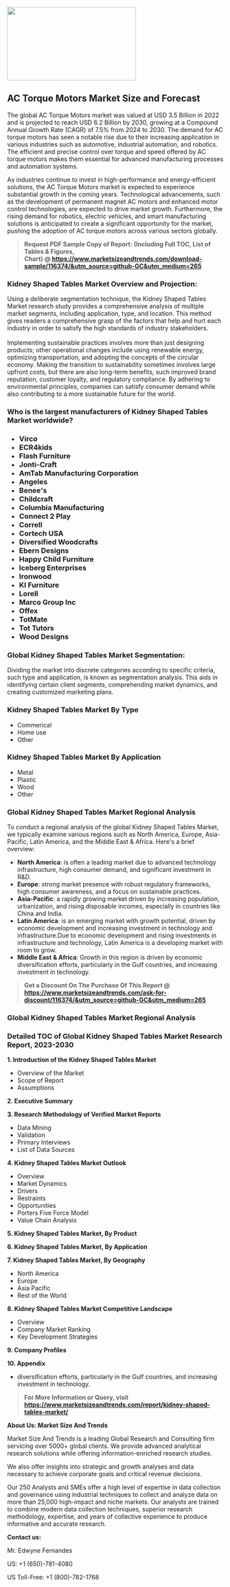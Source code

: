 <p><img class="alignnone size-medium wp-image-20088" src="https://ffe5etoiles.com/wp-content/uploads/2024/12/MST1-300x171.png" alt="" width="300" height="171" /></p><h2>AC Torque Motors Market Size and Forecast</h2><p>The global AC Torque Motors market was valued at USD 3.5 Billion in 2022 and is projected to reach USD 6.2 Billion by 2030, growing at a Compound Annual Growth Rate (CAGR) of 7.5% from 2024 to 2030. The demand for AC torque motors has seen a notable rise due to their increasing application in various industries such as automotive, industrial automation, and robotics. The efficient and precise control over torque and speed offered by AC torque motors makes them essential for advanced manufacturing processes and automation systems.</p><p>As industries continue to invest in high-performance and energy-efficient solutions, the AC Torque Motors market is expected to experience substantial growth in the coming years. Technological advancements, such as the development of permanent magnet AC motors and enhanced motor control technologies, are expected to drive market growth. Furthermore, the rising demand for robotics, electric vehicles, and smart manufacturing solutions is anticipated to create a significant opportunity for the market, pushing the adoption of AC torque motors across various sectors globally.</p></p><blockquote id="" class=""><strong>Request PDF Sample Copy of Report: (Including Full TOC, List of Tables &amp; Figures, Chart)&nbsp;@&nbsp;<strong><a href="https://www.marketsizeandtrends.com/download-sample/116374/&utm_source=github-GC&utm_medium=265" target="_blank">https://www.marketsizeandtrends.com/download-sample/116374/&utm_source=github-GC&utm_medium=265</a></strong></strong></blockquote><h3 id="" class="">Kidney Shaped Tables Market&nbsp;Overview and Projection:</h3><p id="" class="">Using a deliberate segmentation technique, the Kidney Shaped Tables Market research study provides a comprehensive analysis of multiple market segments, including application, type, and location. This method gives readers a comprehensive grasp of the factors that help and hurt each industry in order to satisfy the high standards of industry stakeholders. <br /> <br />Implementing sustainable practices involves more than just designing products; other operational changes include using renewable energy, optimizing transportation, and adopting the concepts of the circular economy. Making the transition to sustainability sometimes involves large upfront costs, but there are also long-term benefits, such improved brand reputation, customer loyalty, and regulatory compliance. By adhering to environmental principles, companies can satisfy consumer demand while also contributing to a more sustainable future for the world.</p><h3 id="" class="">Who is the largest manufacturers of&nbsp;Kidney Shaped Tables Market worldwide?</h3><h3 class=""><p><ul><li>Virco </li><li> ECR4kids </li><li> Flash Furniture </li><li> Jonti-Craft </li><li> AmTab Manufacturing Corporation </li><li> Angeles </li><li> Benee's </li><li> Childcraft </li><li> Columbia Manufacturing </li><li> Connect 2 Play </li><li> Correll </li><li> Cortech USA </li><li> Diversified Woodcrafts </li><li> Ebern Designs </li><li> Happy Child Furniture </li><li> Iceberg Enterprises </li><li> Ironwood </li><li> KI Furniture </li><li> Lorell </li><li> Marco Group Inc </li><li> Offex </li><li> TotMate </li><li> Tot Tutors </li><li> Wood Designs</li></ul></p></h3><h3 id="" class="">Global&nbsp;Kidney Shaped Tables Market Segmentation:</h3><p id="" class="">Dividing the market into discrete categories according to specific criteria, such type and application, is known as segmentation analysis. This aids in identifying certain client segments, comprehending market dynamics, and creating customized marketing plans.</p><h3 id="" class="">Kidney Shaped Tables Market&nbsp;By Type</h3><p><p><ul><li>Commerical</li><li> Home use</li><li> Other</p></li></ul></p></p><h3 id="" class="">Kidney Shaped Tables Market&nbsp;By Application</h3><p class=""><p><ul><li>Metal</li><li> Plastic</li><li> Wood</li><li> Other</li></ul></p></p><h3 id="" class="">Global Kidney Shaped Tables Market Regional Analysis</h3><p id="" class="">To conduct a regional analysis of the global Kidney Shaped Tables Market, we typically examine various regions such as North America, Europe, Asia-Pacific, Latin America, and the Middle East &amp; Africa. Here's a brief overview:</p><ul><li><strong>North America</strong>: is often a leading market due to advanced technology infrastructure, high consumer demand, and significant investment in R&amp;D.</li><li><strong>Europe</strong>: strong market presence with robust regulatory frameworks, high consumer awareness, and a focus on sustainable practices.</li><li><strong>Asia-Pacific</strong>: a rapidly growing market driven by increasing population, urbanization, and rising disposable incomes, especially in countries like China and India.</li><li><strong>Latin America</strong>: is an emerging market with growth potential, driven by economic development and increasing investment in technology and infrastructure.Due to economic development and rising investments in infrastructure and technology, Latin America is a developing market with room to grow.</li><li><strong>Middle East &amp; Africa</strong>: Growth in this region is driven by economic diversification efforts, particularly in the Gulf countries, and increasing investment in technology.</li></ul><blockquote id="" class=""><strong>Get a Discount On The Purchase Of This Report @ <strong><a href="https://www.marketsizeandtrends.com/ask-for-discount/116374/&utm_source=github-GC&utm_medium=265" target="_blank">https://www.marketsizeandtrends.com/ask-for-discount/116374/&utm_source=github-GC&utm_medium=265</a></strong></strong></blockquote><h3 id="" class="">Global Kidney Shaped Tables Market Regional Analysis</h3><h3 id="" class="">Detailed TOC of Global Kidney Shaped Tables Market Research Report, 2023-2030</h3><p id="" class=""><strong>1. Introduction of the Kidney Shaped Tables Market</strong></p><ul><li>Overview of the Market</li><li>Scope of Report</li><li>Assumptions</li></ul><p id="" class=""><strong>2. Executive Summary</strong></p><p id="" class=""><strong>3. Research Methodology of Verified Market Reports</strong></p><ul><li>Data Mining</li><li>Validation</li><li>Primary Interviews</li><li>List of Data Sources</li></ul><p id="" class=""><strong>4. Kidney Shaped Tables Market Outlook</strong></p><ul><li>Overview</li><li>Market Dynamics</li><li>Drivers</li><li>Restraints</li><li>Opportunities</li><li>Porters Five Force Model</li><li>Value Chain Analysis</li></ul><p id="" class=""><strong>5. Kidney Shaped Tables Market, By Product</strong></p><p id="" class=""><strong>6. Kidney Shaped Tables Market, By Application</strong></p><p id="" class=""><strong>7. Kidney Shaped Tables Market, By Geography</strong></p><ul><li>North America</li><li>Europe</li><li>Asia Pacific</li><li>Rest of the World</li></ul><p id="" class=""><strong>8. Kidney Shaped Tables Market Competitive Landscape</strong></p><ul><li>Overview</li><li>Company Market Ranking</li><li>Key Development Strategies</li></ul><p id="" class=""><strong>9. Company Profiles</strong></p><p id="" class=""><strong>10. Appendix</strong></p><ul><li>diversification efforts, particularly in the Gulf countries, and increasing investment in technology.</li></ul><blockquote id="" class=""><strong>For More Information or Query, visit <strong><strong><a href="https://www.marketsizeandtrends.com/report/kidney-shaped-tables-market/" target="_blank">https://www.marketsizeandtrends.com/report/kidney-shaped-tables-market/</a></strong></strong></strong></blockquote><p id="" class=""><strong>About Us: Market Size And Trends</strong></p><p id="" class="">Market Size And Trends is a leading Global Research and Consulting firm servicing over 5000+ global clients. We provide advanced analytical research solutions while offering information-enriched research studies.</p><p id="" class="">We also offer insights into strategic and growth analyses and data necessary to achieve corporate goals and critical revenue decisions.</p><p id="" class="">Our 250 Analysts and SMEs offer a high level of expertise in data collection and governance using industrial techniques to collect and analyze data on more than 25,000 high-impact and niche markets. Our analysts are trained to combine modern data collection techniques, superior research methodology, expertise, and years of collective experience to produce informative and accurate research.</p><p id="" class=""><strong>Contact us:</strong></p><p id="" class="">Mr. Edwyne Fernandes</p><p id="" class="">US: +1 (650)-781-4080</p><p id="" class="">US Toll-Free: +1 (800)-782-1768</p>
